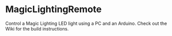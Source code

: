 # MagicLightingRemote
Control a Magic Lighting LED light using a PC and an Arduino. Check out the Wiki for the build instructions.
